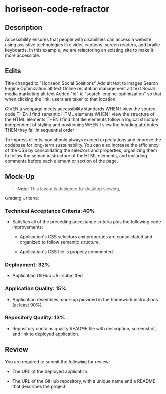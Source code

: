 # horiseon-code-refractor
## Description 
Accessibility ensures that people with disabilities can access a website using assistive technologies like video captions, screen readers, and braille keyboards. In this example, we are refactoring an existing site to make it more accessible.

## Edits
Title changed to "Horiseon Social Solutions"
Add alt text to images
  Search Engine Optimization alt text
  Online reputation management alt text
  Social media marketing alt text
Added "id" to "search-engine-optimization" so that when clicking the link, users are taken to that location.




GIVEN a webpage meets accessibility standards
WHEN I view the source code
THEN I find semantic HTML elements
WHEN I view the structure of the HTML elements
THEN I find that the elements follow a logical structure independent of styling and positioning
WHEN I view the heading attributes
THEN they fall in sequential order


To impress clients, you should always exceed expectations and improve the codebase for long-term sustainability. You can also increase the efficiency of the CSS by consolidating the selectors and properties, organizing them to follow the semantic structure of the HTML elements, and including comments before each element or section of the page.

## Mock-Up

> **Note**: This layout is designed for desktop viewing, 


Grading Criteria:
### Technical Acceptance Criteria: 40%

* Satisfies all of the preceding acceptance criteria plus the following code improvements:

  * Application's CSS selectors and properties are consolidated and organized to follow semantic structure.

  * Application's CSS file is properly commented.

### Deployment: 32%

* Application GitHub URL submitted.

### Application Quality: 15%

* Application resembles mock-up provided in the homework instructions (at least 90%).

### Repository Quality: 13%

* Repository contains quality README file with description, screenshot, and link to deployed application.

## Review

You are required to submit the following for review:

* The URL of the deployed application.

* The URL of the GitHub repository, with a unique name and a README that describes the project.
